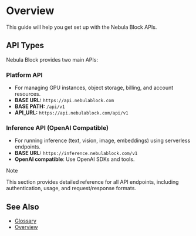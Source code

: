 # Overview
This guide will help you get set up with the Nebula Block APIs. 

## API Types

Nebula Block provides two main APIs:

### Platform API
- For managing GPU instances, object storage, billing, and account resources.
- **BASE URL:** `https://api.nebulablock.com`
- **BASE PATH:** `/api/v1`
- **API_URL:** `https://api.nebulablock.com/api/v1`

### Inference API (OpenAI Compatible)
- For running inference (text, vision, image, embeddings) using serverless endpoints.
- **BASE URL:** `https://inference.nebulablock.com/v1`
- **OpenAI compatible**: Use OpenAI SDKs and tools.

> [!NOTE]
> This section provides detailed reference for all API endpoints, including authentication, usage, and request/response formats.

## See Also
- [Glossary](../glossary.md)
- [Overview](../Overview.md)

